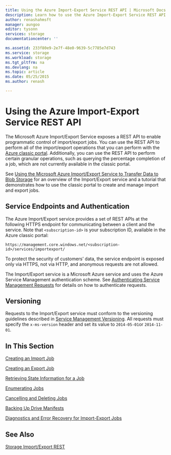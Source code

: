 ```yaml
---
title: Using the Azure Import-Export Service REST API | Microsoft Docs
description: Learn how to use the Azure Import-Export Service REST API
author: renashahmsft
manager: aungoo
editor: tysonn
services: storage
documentationcenter: ''

ms.assetid: 233f80e9-2e7f-48e0-9639-5c7785e7d743
ms.service: storage
ms.workload: storage 
ms.tgt_pltfrm: na
ms.devlang: na
ms.topic: article
ms.date: 05/25/2015
ms.author: renash

---
```

# Using the Azure Import-Export Service REST API
The Microsoft Azure Import/Export Service exposes a REST API to enable programmatic control of import/export jobs. You can use the REST API to perform all of the import/export operations that you can perform with the [Azure classic portal](http://www.windowsazure.com/). Additionally, you can use the REST API to perform certain granular operations, such as querying the percentage completion of a job, which are not currently available in the classic portal.  
  
See [Using the Microsoft Azure Import/Export Service to Transfer Data to Blob Storage](storage-import-export-service.md) for an overview of the Import/Export service and a tutorial that demonstrates how to use the classic portal to create and manage import and export jobs.  
  
## Service Endpoints and Authentication  
 The Azure Import/Export service provides a set of REST APIs at the following HTTPS endpoint for communicating between a client and the service. Note that `<subscription-id>` is your subscription ID, available in the Azure classic portal:  
  
 `https://management.core.windows.net/<subscription-id>/services/importexport/`  
  
 To protect the security of customers’ data, the service endpoint is exposed only via HTTPS, not via HTTP, and anonymous requests are not allowed.  
  
 The Import/Export service is a Microsoft Azure service and uses the Azure Service Management authentication scheme. See [Authenticating Service Management Requests](assetId:///1becb7dc-1cdc-4db4-8ae8-7e351c96c251) for details on how to authenticate requests.  
  
## Versioning  
 Requests to the Import/Export service must conform to the versioning guidelines described in [Service Management Versioning](assetId:///bb009293-529c-4793-b925-0f8701f337d2). All requests must specify the `x-ms-version` header and set its value to `2014-05-01`or `2014-11-01`.  
  
## In This Section  
[Creating an Import Job](storage-import-export-creating-an-import-job.md)  
  
[Creating an Export Job](storage-import-export-creating-an-export-job.md)  
  
[Retrieving State Information for a Job](storage-import-export-retrieving-state-info-for-a-job.md)  
  
[Enumerating Jobs](storage-import-export-enumerating-jobs.md)  
  
[Cancelling and Deleting Jobs](storage-import-export-cancelling-and-deleting-jobs.md)  
  
[Backing Up Drive Manifests](storage-import-export-backing-up-drive-manifests.md)  
  
[Diagnostics and Error Recovery for Import-Export Jobs](storage-import-export-diagnostics-and-error-recovery.md)  
  
## See Also  
 [Storage Import/Export REST](/rest/api/storageservices/importexport/Storage-Import-Export-Service-REST-API-Reference.md)